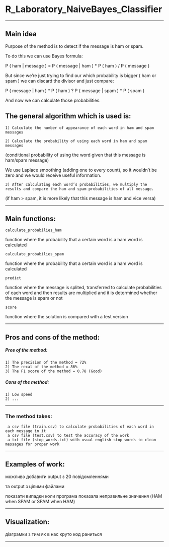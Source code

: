 # R_Laboratory_NaiveBayes_Classifier

---------------------------------------------------------------------------------------------------------------------------------------------------

## Main idea

Purpose of the method is to detect if the message is ham or spam.

To do this we can use Bayes formula:

P ( ham | message ) = P ( message | ham ) * P ( ham ) / P ( message )

But since we’re just trying to find our which probability is bigger ( ham or spam ) we can discard the divisor and just compare:

P ( message | ham ) * P ( ham )  ?  P ( message | spam ) * P ( spam )

And now we can calculate those probabilities.

## The general algorithm which is used is:

    1) Calculate the number of appearance of each word in ham and spam messages
    
    2) Calculate the probability of using each word in ham and spam messages
(conditional probability of using the word given that this message is ham/spam message)

We use Laplace smoothing (adding one to every count), so it wouldn’t be zero and we would receive useful information.

    3) After calculating each word’s probabilities, we multiply the results and compare the ham and spam probabilities of all message.
(if ham > spam, it is more likely that this message is ham and vice versa)

---------------------------------------------------------------------------------------------------------------------------------------------------

## Main functions:

    calculate_probabilies_ham
function where the probability that a certain word is a  ham word is calculated

    calculate_probabilies_spam
function where the probability that a certain word is a  ham word is calculated

    predict
function where the message is splited, transferred to calculate probabilities of each word and then results are multiplied and it is determined whether the message is spam or not

    score
function where the solution is compared with a test version

---------------------------------------------------------------------------------------------------------------------------------------------------

## Pros and cons of the method:

##### Pros of the method:

    1) The precision of the method = 72%
    2) The recal of the method = 86%
    3) The F1 score of the method = 0.78 (Good)

##### Cons of the method:

    1) Low speed
    2) ...

---------------------------------------------------------------------------------------------------------------------------------------------------

### The method takes:
     a csv file (train.csv) to calculate probabilities of each word in each message in it
     a csv file (test.csv) to test the accuracy of the work
     a txt file (stop_words.txt) with usual english stop words to clean messages for proper work

---------------------------------------------------------------------------------------------------------------------------------------------------

## Examples of work:

можливо добавити output з 20 повідомленнями

та output з цілими файлами

показати випадки коли програма показала неправильне значення (HAM when SPAM or SPAM when HAM)

---------------------------------------------------------------------------------------------------------------------------------------------------

## Visualization:

діаграмки з тим як в нас круто код раниться

---------------------------------------------------------------------------------------------------------------------------------------------------

